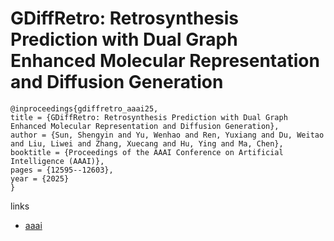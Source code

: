 # GDiffRetro: Retrosynthesis Prediction with Dual Graph Enhanced Molecular Representation and Diffusion Generation

```
@inproceedings{gdiffretro_aaai25,
title = {GDiffRetro: Retrosynthesis Prediction with Dual Graph Enhanced Molecular Representation and Diffusion Generation},
author = {Sun, Shengyin and Yu, Wenhao and Ren, Yuxiang and Du, Weitao and Liu, Liwei and Zhang, Xuecang and Hu, Ying and Ma, Chen},
booktitle = {Proceedings of the AAAI Conference on Artificial Intelligence (AAAI)},
pages = {12595--12603},
year = {2025}
}
```

links
- [aaai](https://ojs.aaai.org/index.php/AAAI/article/view/33373)
